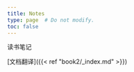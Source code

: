 ```yaml
---
title: Notes
type: page  # Do not modify.
toc: false
---
```


读书笔记

[文档翻译]({{< ref  "book2/_index.md" >}})
